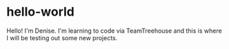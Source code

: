 # hello-world
Hello! I'm Denise. I'm learning to code via TeamTreehouse and this is where I will be testing out some new projects. 
